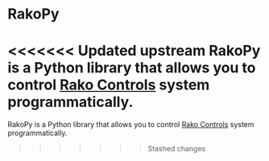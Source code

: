 # RakoPy
<<<<<<< Updated upstream
RakoPy is a Python library that allows you to control [Rako Controls](https://rakocontrols.com) system programmatically.
=======
RakoPy is a Python library that allows you to control [Rako Controls](https://rakocontrols.com) system programmatically.
>>>>>>> Stashed changes
